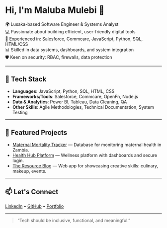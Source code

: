# Hi, I'm Maluba Mulebi 👋

🌍 Lusaka-based Software Engineer & Systems Analyst  
💻 Passionate about building efficient, user-friendly digital tools  
🔧 Experienced in: Salesforce, Commcare, JavaScript, Python, SQL, HTML/CSS  
📊 Skilled in data systems, dashboards, and system integration  
🛡️ Keen on security: RBAC, firewalls, data protection

---

## 🔧 Tech Stack

- **Languages**: JavaScript, Python, SQL, HTML, CSS
- **Frameworks/Tools**: Salesforce, Commcare, OpenFn, Node.js
- **Data & Analytics**: Power BI, Tableau, Data Cleaning, QA
- **Other Skills**: Agile Methodologies, Technical Documentation, System Testing

---

## 📌 Featured Projects

- [Maternal Mortality Tracker](#) — Database for monitoring maternal health in Zambia.
- [Health Hub Platform](#) — Wellness platform with dashboards and secure login.
- [The Resource Blog](#) — Web app for showcasing creative skills: culinary, makeup, events.

---

## 📫 Let's Connect

[LinkedIn](https://www.linkedin.com/in/maluba-mulebi-8173b3b5) • [GitHub](https://github.com/Maluba9vi) • [Portfolio](https://built-by-maluba.vercel.app)

---
> “Tech should be inclusive, functional, and meaningful.”
